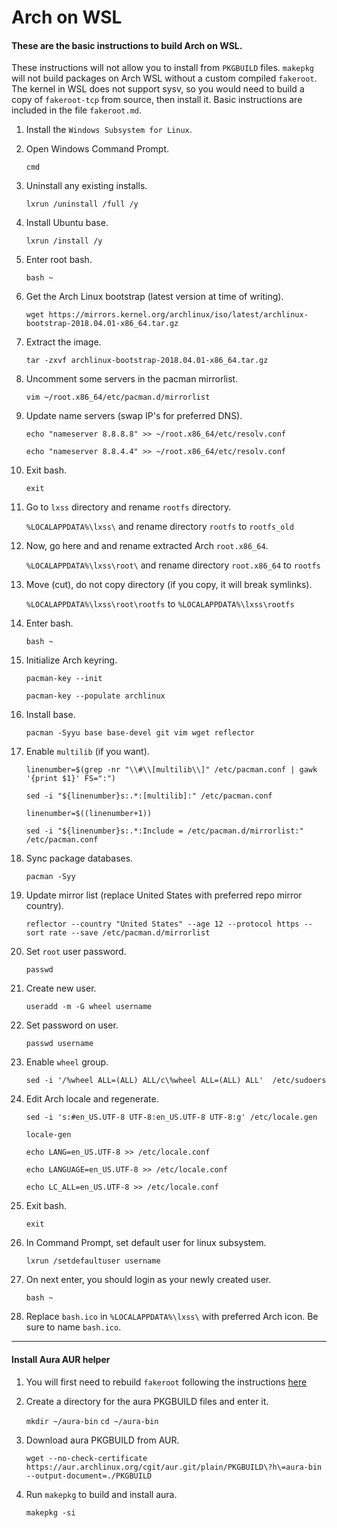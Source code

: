# Arch on WSL
#### These are the basic instructions to build Arch on WSL.
These instructions will not allow you to install from `PKGBUILD` files. `makepkg` will not build packages on Arch WSL without a custom compiled `fakeroot`.
The kernel in WSL does not support sysv, so you would need to build a copy of `fakeroot-tcp` from source, then install it.
Basic instructions are included in the file `fakeroot.md`.

1. Install the `Windows Subsystem for Linux`.

2. Open Windows Command Prompt.

   `cmd`

3. Uninstall any existing installs.

   `lxrun /uninstall /full /y`

4. Install Ubuntu base.

   `lxrun /install /y`

5. Enter root bash.

   `bash ~`

6. Get the Arch Linux bootstrap (latest version at time of writing).

   `wget https://mirrors.kernel.org/archlinux/iso/latest/archlinux-bootstrap-2018.04.01-x86_64.tar.gz`

7. Extract the image.

   `tar -zxvf archlinux-bootstrap-2018.04.01-x86_64.tar.gz`

8. Uncomment some servers in the pacman mirrorlist.

   `vim ~/root.x86_64/etc/pacman.d/mirrorlist`

9. Update name servers (swap IP's for preferred DNS).

   `echo "nameserver 8.8.8.8" >> ~/root.x86_64/etc/resolv.conf`

   `echo "nameserver 8.8.4.4" >> ~/root.x86_64/etc/resolv.conf`

10. Exit bash.

      `exit`

11. Go to `lxss` directory and rename `rootfs` directory.

      `%LOCALAPPDATA%\lxss\` and rename directory `rootfs` to `rootfs_old`

12. Now, go here and and rename extracted Arch `root.x86_64`.

      `%LOCALAPPDATA%\lxss\root\` and rename directory `root.x86_64` to `rootfs`

13. Move (cut), do not copy directory (if you copy, it will break symlinks).

      `%LOCALAPPDATA%\lxss\root\rootfs` to `%LOCALAPPDATA%\lxss\rootfs`

14. Enter bash.

      `bash ~`

15. Initialize Arch keyring.

      `pacman-key --init`

      `pacman-key --populate archlinux`

16. Install base.

      `pacman -Syyu base base-devel git vim wget reflector`

17. Enable `multilib` (if you want).

      `linenumber=$(grep -nr "\\#\\[multilib\\]" /etc/pacman.conf | gawk '{print $1}' FS=":")`

      `sed -i "${linenumber}s:.*:[multilib]:" /etc/pacman.conf`

      `linenumber=$((linenumber+1))`

      `sed -i "${linenumber}s:.*:Include = /etc/pacman.d/mirrorlist:" /etc/pacman.conf`

18. Sync package databases.

      `pacman -Syy`

19. Update mirror list (replace United States with preferred repo mirror country).

      `reflector --country "United States" --age 12 --protocol https --sort rate --save /etc/pacman.d/mirrorlist`

20. Set `root` user password.

      `passwd`

21. Create new user.

      `useradd -m -G wheel username`

22. Set password on user.

      `passwd username`

23. Enable `wheel` group.

       `sed -i '/%wheel ALL=(ALL) ALL/c\%wheel ALL=(ALL) ALL'  /etc/sudoers`

24. Edit Arch locale and regenerate.

      `sed -i 's:#en_US.UTF-8 UTF-8:en_US.UTF-8 UTF-8:g' /etc/locale.gen`

      `locale-gen`

      `echo LANG=en_US.UTF-8 >> /etc/locale.conf`

      `echo LANGUAGE=en_US.UTF-8 >> /etc/locale.conf`

      `echo LC_ALL=en_US.UTF-8 >> /etc/locale.conf`

25. Exit bash.

      `exit`

26. In Command Prompt, set default user for linux subsystem.

      `lxrun /setdefaultuser username`

28. On next enter, you should login as your newly created user.

      `bash ~`

29. Replace `bash.ico` in `%LOCALAPPDATA%\lxss\` with preferred Arch icon. Be sure to name `bash.ico`.

***

#### Install Aura AUR helper

1. You will first need to rebuild `fakeroot` following the instructions [here](../blob/master/fakeroot.md)

2. Create a directory for the aura PKGBUILD files and enter it.

   `mkdir ~/aura-bin`
   `cd ~/aura-bin`

3. Download aura PKGBUILD from AUR.  

   `wget --no-check-certificate https://aur.archlinux.org/cgit/aur.git/plain/PKGBUILD\?h\=aura-bin --output-document=./PKGBUILD`

4. Run `makepkg` to build and install aura.

   `makepkg -si`
